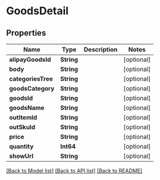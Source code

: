 # GoodsDetail

## Properties
Name | Type | Description | Notes
------------ | ------------- | ------------- | -------------
**alipayGoodsId** | **String** |  | [optional] 
**body** | **String** |  | [optional] 
**categoriesTree** | **String** |  | [optional] 
**goodsCategory** | **String** |  | [optional] 
**goodsId** | **String** |  | [optional] 
**goodsName** | **String** |  | [optional] 
**outItemId** | **String** |  | [optional] 
**outSkuId** | **String** |  | [optional] 
**price** | **String** |  | [optional] 
**quantity** | **Int64** |  | [optional] 
**showUrl** | **String** |  | [optional] 

[[Back to Model list]](../README.md#documentation-for-models) [[Back to API list]](../README.md#documentation-for-api-endpoints) [[Back to README]](../README.md)


